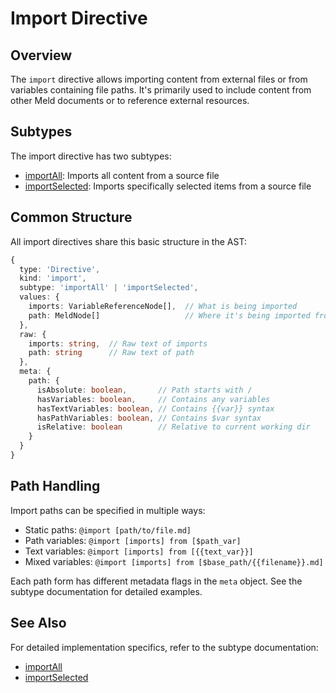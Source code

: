 # Import Directive

## Overview

The `import` directive allows importing content from external files or from variables containing file paths. It's primarily used to include content from other Meld documents or to reference external resources.

## Subtypes

The import directive has two subtypes:

- [importAll](./import.importAll.md): Imports all content from a source file
- [importSelected](./import.importSelected.md): Imports specifically selected items from a source file

## Common Structure

All import directives share this basic structure in the AST:

```typescript
{
  type: 'Directive',
  kind: 'import',
  subtype: 'importAll' | 'importSelected',
  values: {
    imports: VariableReferenceNode[],  // What is being imported
    path: MeldNode[]                   // Where it's being imported from
  },
  raw: {
    imports: string,  // Raw text of imports
    path: string      // Raw text of path
  },
  meta: {
    path: {
      isAbsolute: boolean,       // Path starts with /
      hasVariables: boolean,     // Contains any variables
      hasTextVariables: boolean, // Contains {{var}} syntax
      hasPathVariables: boolean, // Contains $var syntax
      isRelative: boolean        // Relative to current working dir
    }
  }
}
```

## Path Handling

Import paths can be specified in multiple ways:

- Static paths: `@import [path/to/file.md]`
- Path variables: `@import [imports] from [$path_var]`
- Text variables: `@import [imports] from [{{text_var}}]`
- Mixed variables: `@import [imports] from [$base_path/{{filename}}.md]`

Each path form has different metadata flags in the `meta` object. See the subtype documentation for detailed examples.

## See Also

For detailed implementation specifics, refer to the subtype documentation:

- [importAll](./import.importAll.md)
- [importSelected](./import.importSelected.md)